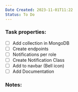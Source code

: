 ```yaml
---
Date Created: 2023-11-01T11:22
Status: To Do
---
```

### Task properties:

- [ ] Add collection in MongoDB
- [ ] Create endpoints
- [ ] Notifications per role
- [ ] Create Notification Class
- [ ] Add to navbar (Bell icon)
- [ ] Add Documentation

### Notes: